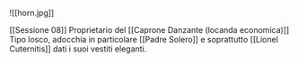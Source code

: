 ![[horn.jpg]]

[[Sessione 08]] 
Proprietario del [[Caprone Danzante (locanda economica)]]
Tipo losco, adocchia in particolare [[Padre Solero]] e soprattutto [[Lionel Cuternitis]] dati i suoi vestiti eleganti.